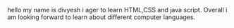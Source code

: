 hello my name is divyesh i ager to learn HTML,CSS and java script. Overall i am looking forward to learn about different computer languages.